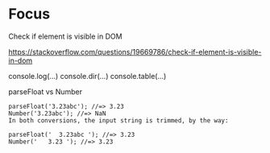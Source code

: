 
# Focus

Check if element is visible in DOM

https://stackoverflow.com/questions/19669786/check-if-element-is-visible-in-dom


console.log(...)
console.dir(...)
console.table(...)

parseFloat vs Number

    parseFloat('3.23abc'); //=> 3.23
    Number('3.23abc'); //=> NaN
    In both conversions, the input string is trimmed, by the way:

    parseFloat('  3.23abc '); //=> 3.23
    Number('   3.23 '); //=> 3.23